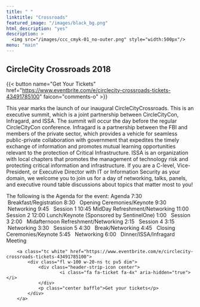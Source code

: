 ```yaml
---
title: " "
linktitle: "Crossroads"
featured_image: "/images/black_bg.png"
html_description: "yes"
description: >
  <img src="/images/ccc_cmyk-01_no-outer.png" style="width:500px"/>
menu: "main"
---
```


## CircleCity Crossroads 2018

{{< button name="Get Your Tickets" href="https://www.eventbrite.com/e/circlecity-crossroads-tickets-43491785100" faicon="comments-o" >}}


This year marks the launch of our inaugural CircleCityCrossroads. This is an executive summit, which is a joint partnership between CircleCityCon, Infragard, and ISSA. The summit will occur the day before the regular CircleCityCon conference.
Infragard is a partnership between the FBI and members of the private sector, which provides a vehicle for seamless public-private collaboration with government that expedites the timely exchange of information and promotes mutual learning opportunities relevant to the protection of Critical Infrastructure. ISSA is an organization with local chapters that promotes the management of technology risk and protecting critical information and infrastructure.
If you are a C-level, Vice-President, or Executive Director with IT or Information Security as your domain, we welcome you to join us for a day of networking, talks, panels, and executive round table discussions about topics that matter most to you!


The following is the Agenda for the event:
Agenda
7:30   Breakfast/Registration
8:30   Opening Ceremonies/Keynote
9:30   Networking
9:45   Session 1
10:45 MidDay Refreshment/Networking
11:00 Session 2
12:00 Lunch/Keynote (Sponsored by SentinelOne)
1:00   Session 3
2:00   Midafternoon Refreshment/Networking
2:15   Session 4
3:15   Networking
3:30   Session 5
4:30   Break/Networking
4:45   Closing Ceremonies/Keynote
5:45   Networking
6:00   Dinner/ISSA/Infragard Meeting

        <a class="tc white" href="https://www.eventbrite.com/e/circlecity-crossroads-tickets-43491785100">
            <div class="fl w-100 w-20-ns tc pv5 dim">
                <div class="header-strip-icon center">
                        <i class="fa fa-ticket fa-4x" aria-hidden="true"></i>
                </div>
                <p class="center baffle">Get your tickets</p>
            </div>
        </a>